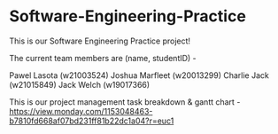 # Software-Engineering-Practice
This is our Software Engineering Practice project!

The current team members are (name, studentID) - 

Pawel Lasota (w21003524)
Joshua Marfleet (w20013299)
Charlie Jack (w21015849)
Jack Welch (w19017366)

This is our project management task breakdown & gantt chart - 
https://view.monday.com/1153048463-b7810fd668af07bd231ff81b22dc1a04?r=euc1
